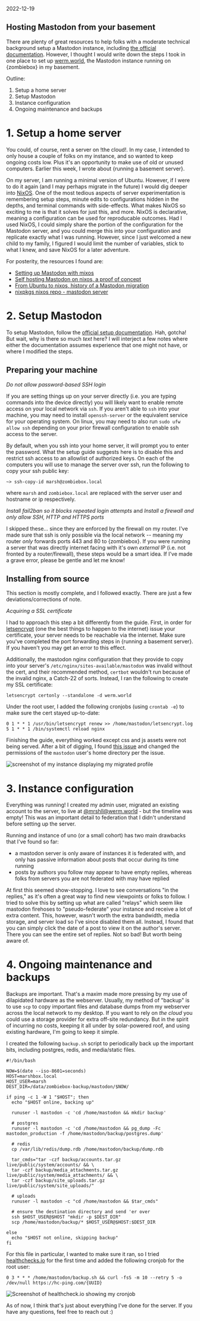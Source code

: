 2022-12-19

## Hosting Mastodon from your basement
There are plenty of great resources to help folks with a moderate technical background setup a Mastodon instance, including [the official documentation](https://docs.joinmastodon.org/admin/prerequisites/). However, I thought I would write down the steps I took in one place to set up [werm.world](https://werm.world), the Mastodon instance running on {zombiebox} in my basement.

Outline:

1. Setup a home server
2. Setup Mastodon
3. Instance configuration
4. Ongoing maintenance and backups

# 1. Setup a home server

You could, of course, rent a server on !the cloud!. In my case, I intended to only house a couple of folks on my instance, and so wanted to keep ongoing costs low. Plus it's an opportunity to make use of old or unused computers. Earlier this week, I wrote about {running a basement server}. 

On my server, I am running a minimal version of Ubuntu. However, if I were to do it again (and I may perhaps migrate in the future) I would dig deeper into [NixOS](https://nixos.org/). One of the most tedious aspects of server experimentation is remembering setup steps, minute edits to configurations hidden in the depths, and terminal commands with side-effects. What makes NixOS so exciting to me is that it solves for just this, and more. NixOS is declarative, meaning a configuration can be used for reproducable outcomes. Had I used NixOS, I could simply share the portion of the configuration for the Mastodon server, and you could merge this into your configuration and replicate exactly what I was running. However, since I just welcomed a new child to my family, I figured I would limit the number of variables, stick to what I knew, and save NixOS for a later adventure.

For posterity, the resources I found are:

- [Setting up Mastodon with mixos](https://page.romeov.me/posts/setting-up-mastodon-with-nixos/)
- [Self hosting Mastodon on nixos, a proof of concept](https://krisztianfekete.org/self-hosting-mastodon-on-nixos-a-proof-of-concept/)
- [From Ubuntu to nixos, history of a Mastodon migration](https://gianarb.it/blog/from-ubuntu-to-nixos-history-of-a-mastodon-migration)
- [nixpkgs nixos repo - mastodon server](https://github.com/NixOS/nixpkgs/tree/master/pkgs/servers/mastodon)

# 2. Setup Mastodon

To setup Mastodon, follow the [official setup documentation](https://docs.joinmastodon.org/admin/prerequisites). Hah, gotcha! But wait, why is there so much _text_ here? I will interject a few notes where either the documentation assumes experience that one might not have, or where I modified the steps.

## Preparing your machine

*Do not allow password-based SSH login*

If you are setting things up on your server directly (i.e. you are typing commands into the device directly) you will likely want to enable remote access on your local network via `ssh`. If you aren't able to `ssh` into your machine, you may need to install `openssh-server` or the equivalent service for your operating system. On linux, you may need to also run `sudo ufw allow ssh` depending on your prior firewall configuration to enable ssh access to the server.

By default, when you ssh into your home server, it will prompt you to enter the password. What the setup guide suggests here is to disable this and restrict ssh access to an allowlist of authorized keys. On each of the computers you will use to manage the server over ssh, run the following to copy your ssh public key:

    ~> ssh-copy-id marsh@zombiebox.local

where `marsh` and `zombiebox.local` are replaced with the server user and hostname or ip respectively.

*Install fail2ban so it blocks repeated login attempts* and *Install a firewall and only allow SSH, HTTP and HTTPS ports*

I skipped these... since they are enforced by the firewall on my router. I've made sure that ssh is only possible via the local network -- meaning my router _only_ forwards ports 443 and 80 to {zombiebox}. If you were running a server that was directly internet facing with it's own _external_ IP (i.e. not fronted by a router/firewall), these steps would be a smart idea. If I've made a grave error, please be gentle and let me know!

## Installing from source

This section is mostly complete, and I followed exactly. There are just a few deviations/corrections of note.

*Acquiring a SSL certificate*

I had to approach this step a bit differently from the guide. First, in order for [letsencrypt](https://letsencrypt.org/) (one the best things to happen to the internet) issue your certificate, your server needs to be reachable via the internet. Make sure you've completed the port forwarding steps in {running a basement server}. If you haven't you may get an error to this effect.

Additionally, the mastodon nginx configuration that they provide to copy into your server's `/etc/nginx/sites-available/mastodon` was invalid without the cert, and their recommended method, `certbot` wouldn't run because of the invalid nginx, a Catch-22 of sorts. Instead, I ran the following to create my SSL certificate:

    letsencrypt certonly --standalone -d werm.world

Under the root user, I added the following cronjobs (using `crontab -e`) to make sure the cert stayed up-to-date:

  	0 1 * * 1 /usr/bin/letsencrypt renew >> /home/mastodon/letsencrypt.log
  	5 1 * * 1 /bin/systemctl reload nginx

Finishing the guide, everything worked except css and js assets were not being served. After a bit of digging, I found [this issue](https://github.com/mastodon/mastodon/issues/3584) and changed the permissions of the `mastodon` user's home directory per the issue.

![screenshot of my instance displaying my migrated profile](img/mastodon-running.png)

# 3. Instance configuration

Everything was running! I created my admin user, migrated an existing account to the server, to live at [@mrshll@werm.world](https://werm.world/@mrshll) - but the timeline was empty! This was an important detail to federation that I didn't understand before setting up the server. 

Running and instance of uno (or a small cohort) has two main drawbacks that I've found so far:
+ a mastodon server is only aware of instances it is federated with, and only has passive information about posts that occur during its time running
+ posts by authors you follow may appear to have empty replies, whereas folks from servers you are not federated with may have replied

At first this seemed show-stopping. I love to see conversations "in the replies," as it's often a great way to find new viewpoints or folks to follow. I tried to solve this by setting up what are called "relays" which seem like mastodon firehoses to "pseudo-federate" your instance and receive a lot of extra content. This, however, wasn't worth the extra bandwidth, media storage, and server load so I've since disabled them all. Instead, I found that you can simply click the date of a post to view it on the author's server. There you can see the entire set of replies. Not so bad! But worth being aware of.

# 4. Ongoing maintenance and backups

Backups are important. That's a maxim made more pressing by my use of dilapidated hardware as the webserver. Usually, my method of "backup" is to use `scp` to copy important files and database dumps from my webserver across the local network to my desktop. If you want to rely on _the cloud_ you could use a storage provider for extra off-site redundancy. But in the spirit of incurring no costs, keeping it all under by solar-powered roof, and using existing hardware, I'm going to keep it simple.

I created the following `backup.sh` script to periodically back up the important bits, including postgres, redis, and media/static files.

    #!/bin/bash
    
    NOW=$(date --iso-8601=seconds)
    HOST=marshbox.local
    HOST_USER=marsh
    DEST_DIR=/data/zombiebox-backup/mastodon/$NOW/
    
    if ping -c 1 -W 1 "$HOST"; then
      echo "$HOST online, backing up"
    
      runuser -l mastodon -c 'cd /home/mastodon && mkdir backup'
    
      # postgres
      runuser -l mastodon -c 'cd /home/mastodon && pg_dump -Fc mastodon_production -f /home/mastodon/backup/postgres.dump'
    
      # redis
      cp /var/lib/redis/dump.rdb /home/mastodon/backup/dump.rdb
    
      tar_cmds="tar -czf backup/accounts.tar.gz live/public/system/accounts/ && \
      tar -czf backup/media_attachments.tar.gz live/public/system/media_attachments/ && \
      tar -czf backup/site_uploads.tar.gz live/public/system/site_uploads/"
    
      # uploads
      runuser -l mastodon -c "cd /home/mastodon && $tar_cmds"
    
      # ensure the destination directory and send 'er over
      ssh $HOST_USER@$HOST "mkdir -p $DEST_DIR"
      scp /home/mastodon/backup/* $HOST_USER@$HOST:$DEST_DIR
    
    else
      echo "$HOST not online, skipping backup"
    fi

For this file in particular, I wanted to make sure it ran, so I tried [healthchecks.io](https://healthchecks.io/) for the first time and added the following cronjob for the root user:

    0 3 * * * /home/mastodon/backup.sh && curl -fsS -m 10 --retry 5 -o /dev/null https://hc-ping.com/{UUID}

![Screenshot of healthcheck.io showing my cronjob](img/mastodon-healthcheck.png)

As of now, I think that's just about everything I've done for the server. If you have any questions, feel free to reach out :)
